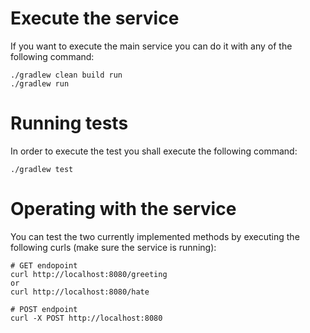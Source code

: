 # Execute the service
If you want to execute the main service you can do it with any of the following command:
```
./gradlew clean build run
./gradlew run
```

# Running tests
In order to execute the test you shall execute the following command:
```
./gradlew test
```

# Operating with the service
You can test the two currently implemented methods by executing the following curls (make sure the service is 
running):
```
# GET endopoint
curl http://localhost:8080/greeting
or
curl http://localhost:8080/hate

# POST endpoint
curl -X POST http://localhost:8080
```